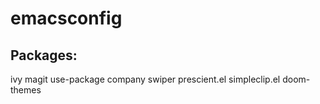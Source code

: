 # emacsconfig
## Packages:
ivy
magit
use-package
company
swiper
prescient.el
simpleclip.el
doom-themes